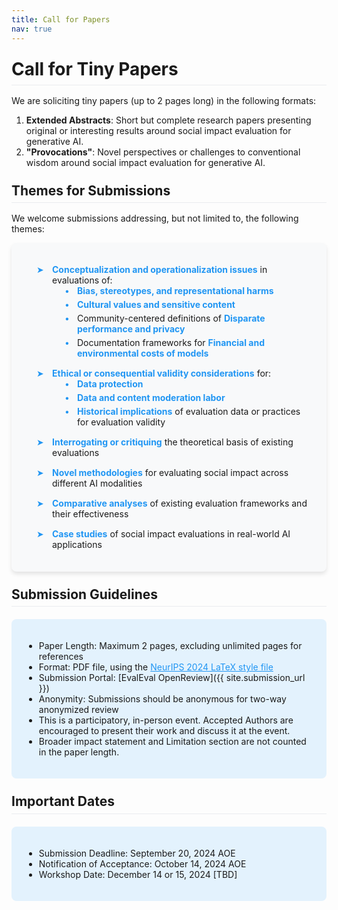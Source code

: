 ```yaml
---
title: Call for Papers
nav: true
---
```


<style>
  h1, h2 {
    border-bottom: 1px solid #eaecef;
    padding-bottom: 0.3em;
    margin-top: 24px;
    margin-bottom: 16px;
  }
  .themes-container {
    background-color: #f8f9fa;
    border-radius: 8px;
    padding: 20px;
    box-shadow: 0 4px 6px rgba(0, 0, 0, 0.1);
  }
  .themes-list {
    padding-left: 20px;
  }
  .themes-list > li {
    margin-bottom: 15px;
    list-style-type: none;
    position: relative;
    padding-left: 25px;
  }
  .themes-list > li:before {
    content: "➤";
    color: #2196F3;
    position: absolute;
    left: 0;
  }
  .themes-list ul {
    padding-left: 20px;
  }
  .themes-list ul li {
    list-style-type: none;
    margin-bottom: 5px;
    position: relative;
    padding-left: 20px;
  }
  .themes-list ul li:before {
    content: "•";
    color: #2196F3;
    position: absolute;
    left: 0;
  }
  .themes-list strong {
    color: #2196F3;
  }
  .guidelines, .dates {
    background-color: #e3f2fd;
    border-radius: 8px;
    padding: 20px;
    margin-top: 20px;
  }
  a {
    color: #2196F3;
  }
  a:hover {
    text-decoration: underline;
  }
</style>

# Call for Tiny Papers

We are soliciting tiny papers (up to 2 pages long) in the following formats:

1. **Extended Abstracts**: Short but complete research papers presenting original or interesting results around social impact evaluation for generative AI.
2. **"Provocations"**: Novel perspectives or challenges to conventional wisdom around social impact evaluation for generative AI.

## Themes for Submissions

We welcome submissions addressing, but not limited to, the following themes:

<div class="themes-container">
  <ol class="themes-list">
    <li><strong>Conceptualization and operationalization issues</strong> in evaluations of:
      <ul>
        <li><strong>Bias, stereotypes, and representational harms</strong></li>
        <li><strong>Cultural values and sensitive content</strong></li>
        <li>Community-centered definitions of <strong>Disparate performance and privacy</strong></li>
        <li>Documentation frameworks for <strong>Financial and environmental costs of models</strong></li>
      </ul>
    </li>
    <li><strong>Ethical or consequential validity considerations</strong> for:
      <ul>
        <li><strong>Data protection</strong></li>
        <li><strong>Data and content moderation labor</strong></li>
        <li><strong>Historical implications</strong> of evaluation data or practices for evaluation validity</li>
      </ul>
    </li>
    <li><strong>Interrogating or critiquing</strong> the theoretical basis of existing evaluations</li>
    <li><strong>Novel methodologies</strong> for evaluating social impact across different AI modalities</li>
    <li><strong>Comparative analyses</strong> of existing evaluation frameworks and their effectiveness</li>
    <li><strong>Case studies</strong> of social impact evaluations in real-world AI applications</li>
  </ol>
</div>

## Submission Guidelines

<div class="guidelines" markdown="1">

- Paper Length: Maximum 2 pages, excluding unlimited pages for references
- Format: PDF file, using the [NeurIPS 2024 LaTeX style file](https://neurips.cc/Conferences/2024/PaperInformation/StyleFiles)
- Submission Portal: [EvalEval OpenReview]({{ site.submission_url }})
- Anonymity: Submissions should be anonymous for two-way anonymized review
- This is a participatory, in-person event. Accepted Authors are encouraged to present their work and discuss it at the event.
- Broader impact statement and Limitation section are not counted in the paper length.

</div>

## Important Dates

<div class="dates" markdown="1">

- Submission Deadline: September 20, 2024 AOE
- Notification of Acceptance: October 14, 2024 AOE
- Workshop Date: December 14 or 15, 2024 [TBD]

</div>
